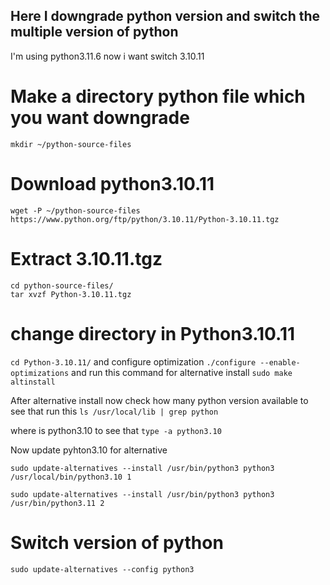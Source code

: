 ## Here I downgrade python version and switch the multiple version of python
I'm using python3.11.6 now i want switch 3.10.11
# Make a directory python file which you want downgrade 
`mkdir ~/python-source-files`

# Download python3.10.11 
`wget -P ~/python-source-files https://www.python.org/ftp/python/3.10.11/Python-3.10.11.tgz`


# Extract 3.10.11.tgz 
```
cd python-source-files/
tar xvzf Python-3.10.11.tgz

```
# change directory in Python3.10.11 
`cd Python-3.10.11/` and configure optimization `./configure --enable-optimizations`
and run this command for alternative install `sudo make altinstall`

 After alternative install now check how many python version available to see that 
 run this `ls /usr/local/lib | grep python`
 
 where is python3.10 to see that `type -a python3.10`
 
 Now update pyhton3.10 for alternative 
 ```
 sudo update-alternatives --install /usr/bin/python3 python3 /usr/local/bin/python3.10 1
 
 sudo update-alternatives --install /usr/bin/python3 python3 /usr/bin/python3.11 2

 ```
# Switch version of python 
```
sudo update-alternatives --config python3

```
 





